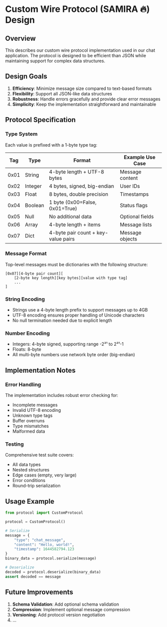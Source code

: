 # Custom Wire Protocol (SAMIRA 🔥) Design

## Overview

This describes our custom wire protocol implementation used in our chat application. The protocol is designed to be efficient than JSON while maintaining support for complex data structures.

## Design Goals

1. **Efficiency**: Minimize message size compared to text-based formats
2. **Flexibility**: Support all JSON-like data structures
3. **Robustness**: Handle errors gracefully and provide clear error messages
4. **Simplicity**: Keep the implementation straightforward and maintainable

## Protocol Specification

### Type System

Each value is prefixed with a 1-byte type tag:

| Tag  | Type    | Format                              | Example Use Case |
| ---- | ------- | ----------------------------------- | ---------------- |
| 0x01 | String  | 4-byte length + UTF-8 bytes         | Message content  |
| 0x02 | Integer | 4 bytes, signed, big-endian         | User IDs         |
| 0x03 | Float   | 8 bytes, double precision           | Timestamps       |
| 0x04 | Boolean | 1 byte (0x00=False, 0x01=True)      | Status flags     |
| 0x05 | Null    | No additional data                  | Optional fields  |
| 0x06 | Array   | 4-byte length + items               | Message lists    |
| 0x07 | Dict    | 4-byte pair count + key-value pairs | Message objects  |

### Message Format

Top-level messages must be dictionaries with the following structure:

```
[0x07][4-byte pair count][
    [2-byte key length][key bytes][value with type tag]
    ...
]
```

### String Encoding

- Strings use a 4-byte length prefix to support messages up to 4GB
- UTF-8 encoding ensures proper handling of Unicode characters
- No null termination needed due to explicit length

### Number Encoding

- Integers: 4-byte signed, supporting range -2³¹ to 2³¹-1
- Floats: 8-byte
- All multi-byte numbers use network byte order (big-endian)

## Implementation Notes

### Error Handling

The implementation includes robust error checking for:

- Incomplete messages
- Invalid UTF-8 encoding
- Unknown type tags
- Buffer overruns
- Type mismatches
- Malformed data

### Testing

Comprehensive test suite covers:

- All data types
- Nested structures
- Edge cases (empty, very large)
- Error conditions
- Round-trip serialization

## Usage Example

```python
from protocol import CustomProtocol

protocol = CustomProtocol()

# Serialize
message = {
    "type": "chat_message",
    "content": "Hello, world!",
    "timestamp": 1644582794.123
}
binary_data = protocol.serialize(message)

# Deserialize
decoded = protocol.deserialize(binary_data)
assert decoded == message
```

## Future Improvements

1. **Schema Validation**: Add optional schema validation
2. **Compression**: Implement optional message compression
3. **Versioning**: Add protocol version negotiation
4. ...
